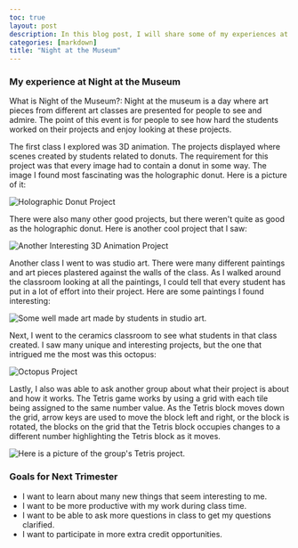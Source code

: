 ```yaml
---
toc: true
layout: post
description: In this blog post, I will share some of my experiences at Night at the Museum.
categories: [markdown]
title: "Night at the Museum"
---
```


### My experience at Night at the Museum

What is Night of the Museum?: Night at the museum is a day where art pieces from different art classes are presented for people to see and admire. The point of this event is for people to see how hard the students worked on their projects and enjoy looking at these projects.

The first class I explored was 3D animation. The projects displayed where scenes created by students related to donuts. The requirement for this project was that every image had to contain a donut in some way. The image I found most fascinating was the holographic donut. Here is a picture of it:

![]({{site.baseurl}}/images/holographicdonut.png "Holographic Donut Project")

There were also many other good projects, but there weren't quite as good as the holographic donut. Here is another cool project that I saw:

![]({{site.baseurl}}/images/donut.png "Another Interesting 3D Animation Project")

Another class I went to was studio art. There were many different paintings and art pieces plastered against the walls of the class. As I walked around the classroom looking at all the paintings, I could tell that every student has put in a lot of effort into their project. Here are some paintings I found interesting:

![]({{site.baseurl}}/images/studioart.png "Some well made art made by students in studio art.")

Next, I went to the ceramics classroom to see what students in that class created. I saw many unique and interesting projects, but the one that intrigued me the most was this octopus:

![]({{site.baseurl}}/images/ceramics.png "Octopus Project")

Lastly, I also was able to ask another group about what their project is about and how it works. The Tetris game works by using a grid with each tile being assigned to the same number value. As the Tetris block moves down the grid, arrow keys are used to move the block left and right, or the block is rotated, the blocks on the grid that the Tetris block occupies changes to a different number highlighting the Tetris block as it moves.

![]({{site.baseurl}}/images/tetrisproject.png "Here is a picture of the group's Tetris project.")

### Goals for Next Trimester

- I want to learn about many new things that seem interesting to me.
- I want to be more productive with my work during class time.
- I want to be able to ask more questions in class to get my questions clarified.
- I want to participate in more extra credit opportunities.